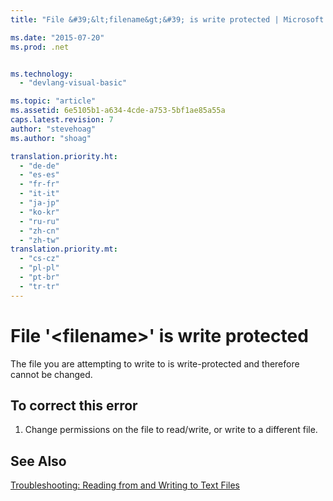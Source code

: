 ```yaml
---
title: "File &#39;&lt;filename&gt;&#39; is write protected | Microsoft Docs"

ms.date: "2015-07-20"
ms.prod: .net


ms.technology: 
  - "devlang-visual-basic"

ms.topic: "article"
ms.assetid: 6e5105b1-a634-4cde-a753-5bf1ae85a55a
caps.latest.revision: 7
author: "stevehoag"
ms.author: "shoag"

translation.priority.ht: 
  - "de-de"
  - "es-es"
  - "fr-fr"
  - "it-it"
  - "ja-jp"
  - "ko-kr"
  - "ru-ru"
  - "zh-cn"
  - "zh-tw"
translation.priority.mt: 
  - "cs-cz"
  - "pl-pl"
  - "pt-br"
  - "tr-tr"
---
```

# File &#39;&lt;filename&gt;&#39; is write protected
The file you are attempting to write to is write-protected and therefore cannot be changed.  
  
## To correct this error  
  
1.  Change permissions on the file to read/write, or write to a different file.  
  
## See Also  
 [Troubleshooting: Reading from and Writing to Text Files](../../visual-basic/developing-apps/programming/drives-directories-files/troubleshooting-reading-from-and-writing-to-text-files.md)